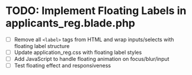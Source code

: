 # TODO: Implement Floating Labels in applicants_reg.blade.php

- [ ] Remove all `<label>` tags from HTML and wrap inputs/selects with floating label structure
- [ ] Update application_reg.css with floating label styles
- [ ] Add JavaScript to handle floating animation on focus/blur/input
- [ ] Test floating effect and responsiveness
